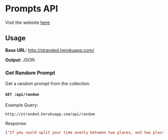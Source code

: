 # Prompts API

Visit the website [here](https://stranded.herokuapp.com/api).

## Usage
**Base URL:** http://stranded.herokuapp.com/

**Output:** JSON

### Get Random Prompt

Get a random prompt from the collection.

#### `GET /api/random`

Example Query:
```
http://stranded.herokuapp.com/api/random
```

Response:
```json
{"If you could split your time evenly between two places, and two places only, which would these be?"}
```
